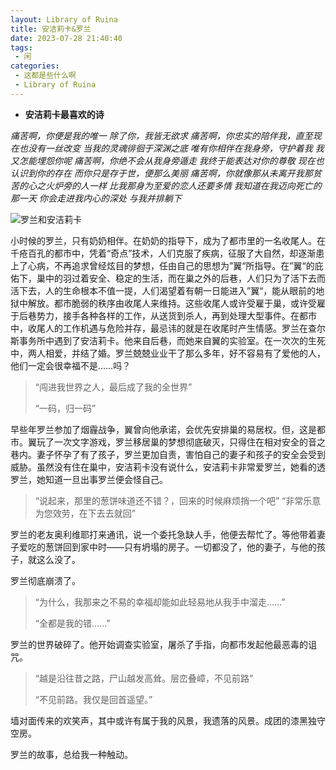 ```yaml
---
layout: Library of Ruina
title: 安洁莉卡&罗兰
date: 2023-07-28 21:40:40
tags: 
 - 闲
categories:
 - 这都是些什么啊
 - Library of Ruina
---
```



- **安洁莉卡最喜欢的诗**

*痛苦啊，你便是我的唯一
除了你，我皆无欲求
痛苦啊，你忠实的陪伴我，直至现在也没有一丝改变
当我的灵魂徘徊于深渊之底
唯有你相伴在我身旁，守护着我
我又怎能埋怨你呢
痛苦啊，你绝不会从我身旁遁走
我终于能表达对你的尊敬
现在也认识到你的存在
而你只是存于世，便那么美丽
痛苦啊，你就像那从未离开我那贫苦的心之火炉旁的人一样
比我那身为至爱的恋人还要多情
我知道在我迈向死亡的那一天
你会走进我内心的深处
与我并排躺下*

![罗兰和安洁莉卡](https://pic.imgdb.cn/item/64c3ccd11ddac507ccd2d882.png)
<!--more-->



小时候的罗兰，只有奶奶相伴。在奶奶的指导下，成为了都市里的一名收尾人。在千疮百孔的都市中，凭着“奇点”技术，人们克服了疾病，征服了大自然，却逐渐患上了心病，不再追求曾经炫目的梦想，任由自己的思想为”翼“所指导。在”翼“的庇佑下，巢中的羽过着安全、稳定的生活，而在巢之外的后巷，人们只为了活下去而活下去，人的生命根本不值一提，人们渴望着有朝一日能进入”翼“，能从眼前的地狱中解放。都市脆弱的秩序由收尾人来维持。这些收尾人或许受雇于巢，或许受雇于后巷势力，接手各种各样的工作，从送货到杀人，再到处理大型事件。在都市中，收尾人的工作机遇与危险并存，最忌讳的就是在收尾时产生情感。罗兰在查尔斯事务所中遇到了安洁莉卡。他来自后巷，而她来自翼的实验室。在一次次的生死中，两人相爱，并结了婚。罗兰兢兢业业干了那么多年，好不容易有了爱他的人，他们一定会很幸福不是……吗？

> “闯进我世界之人，最后成了我的全世界”
>
> “一码，归一码”

早些年罗兰参加了烟霾战争，翼曾向他承诺，会优先安排巢的易居权。但，这是都市。翼玩了一次文字游戏，罗兰移居巢的梦想彻底破灭，只得住在相对安全的音之巷内。妻子怀孕了有了孩子，罗兰更加自责，害怕自己的妻子和孩子的安全会受到威胁。虽然没有住在巢中，安洁莉卡没有说什么，安洁莉卡非常爱罗兰，她看的透罗兰，她知道一旦出事罗兰便会怪自己。

> “说起来，那里的葱饼味道还不错？，回来的时候麻烦捎一个吧”
> “非常乐意为您效劳，在下去去就回”

罗兰的老友奥利维耶打来通讯，说一个委托急缺人手，他便去帮忙了。等他带着妻子爱吃的葱饼回到家中时——只有坍塌的房子。一切都没了，他的妻子，与他的孩子，就这么没了。

罗兰彻底崩溃了。

> “为什么，我那来之不易的幸福却能如此轻易地从我手中溜走……”
>
> “全都是我的错……”

罗兰的世界破碎了。他开始调查实验室，屠杀了手指，向都市发起他最恶毒的诅咒。

> “越是沿往昔之路，尸山越发高耸。层峦叠嶂，不见前路”
>
> “不见前路。我仅是回首遥望。”

墙对面传来的欢笑声，其中或许有属于我的风景，我遗落的风景。成团的漆黑独守空房。

罗兰的故事，总给我一种触动。
